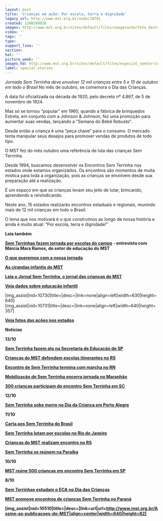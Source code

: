 ```yaml
---
layout: post
title: 'Crianças em ação: Por escola, terra e dignidade'
legacy_url: http://www.mst.org.br/node/10701
created: 1286289926
images: http://www.mst.org.br/sites/default/files/imagecache/foto_destaque/especial_semterrinha_20101.jpg
video: ''
tags: ''
type: 
support_line: ''
section: 
hat: ''
picture_week: ''
images_hd: http://www.mst.org.br/sites/default/files/especial_semterrinha_20101.jpg
label: special-stories
---
```

<em>
Jornada Sem Terrinha deve envolver 12 mil crianças entre 5 e 15 de outubro em todo o Brasil
</em>
No mês de outubro, se comemora o Dia das Crianças. 

A data foi oficializada na década de 1920, pelo decreto nº 4.867, de 5 de novembro de 1924. 

Mas só se tornou “popular” em 1960, quando a fábrica de brinquedos Estrela, em conjunto com a Johnson & Johnson, fez uma promoção para aumentar suas vendas, lançando a "Semana do Bebê Robusto". 

Desde então a criança é uma “peça chave” para o consumo. O mercado tenta manipular seus desejos para promover vendas de produtos de todo tipo.

O MST fez do mês outubro uma referência de luta das crianças Sem Terrinha. 

Desde 1994, buscamos desenvolver os Encontros Sem Terrinha nos estados onde estamos organizados. Os encontros são momentos de muita mística para toda a organização, pois as crianças se envolvem desde sua preparação até a realização. 

É um espaço em que as crianças levam seu jeito de lutar, brincando, aprendendo e reivindicando. 

Neste ano, 15 estados realizarão encontros estaduais e regionais, reunindo mais de 12 mil crianças em todo o Brasil. 

O lema que nos motivará é o que construímos ao longo de nossa história e ainda é muito atual: “Por escola, terra e dignidade!”

<strong>Leia também</strong>

<strong><a href="http://www.mst.org.br/Sem-Terrinhas-fazem-jornada-por-escolas-do-campo-no-mes-das-criancas" target="_SELF">Sem Terrinhas fazem jornada por escolas do campo</a> - entrevista com Márcia Mara Ramos, do setor de educação do MST</strong> 

<strong> <a href="http://www.mst.org.br/jornada-sem-terrinha-2010/O-que-queremos-com-a-nossa-jornada" target="_SELF">O que queremos com a nossa jornada </a></strong>  

<strong><a href="http://www.mst.org.br/jornada-sem-terrinha-2010/JST-As-cirandas-infantis-do-MST" target="_SELF">As cirandas infantis do MST </a></strong>  

<strong><a href="http://www.mst.org.br/jornada-sem-terrinha-2010/Especial-Leia-o-Jornal-Sem-Terrinha" target="_SELF">Leia o Jornal Sem Terrinha, o jornal das crianças do MST</a></strong>

<strong><a href="http://www.mst.org.br/jornada-sem-terrinha-2010/Veja-dados-sobre-educa%C3%A7%C3%A3o-infantil" target="_SELF">Veja dados sobre educação infantil </a></strong>  

[img_assist|nid=10730|title=|desc=|link=none|align=left|width=630|height=640]
[img_assist|nid=10731|title=|desc=|link=none|align=left|width=640|height=357]
<em></em>
<em></em>
<em></em>

<strong><a href="Veja-fotos-das-ações-nos-estados" target="_SELF">Veja fotos das ações nos estados</a></strong>

<strong>Notícias

<strong>13/10</strong>

<strong><a href="http://www.mst.org.br/Sem-Terrinha-fazem-ato-na-Secretaria-de-Educacao-de-SP" target="_SELF">Sem Terrinha fazem ato na Secretaria de Educação de SP</a></strong>

<strong><a href="http://www.mst.org.br/Criancas-do-MST-defendem-escolas-itinerantes-no-RS" target="_SELF">Crianças do MST defendem escolas itinerantes no RS</a></strong>

<strong><a href="http://www.mst.org.br/Encontro-de-Sem-Terrinha-termina-com-marcha-no-RN" target="_SELF">Encontro de Sem Terrinha termina com marcha no RN</a></strong>

<strong><a href="http://www.mst.org.br/Mobilizacao-de-Sem-Terrinha-encerra-jornada-no-Maranhao%20" target="_SELF">Mobilização de Sem Terrinha encerra jornada no Maranhão</a></strong>

<strong><a href="http://www.mst.org.br/300-criancas-participam-do-encontro-Sem-Terrinha-em-SC" target="_SELF">300 crianças participam do encontro Sem Terrinha em SC</a></strong>

<strong>12/10</strong>

<strong><a href="http://www.mst.org.br/Sem-Terrinha-sobe-morro-no-Dia-da-Crianca-em-Porto-Alegre" target="_SELF">Sem Terrinha sobe morro no Dia da Criança em Porto Alegre </a></strong>

<strong>11/10

<strong><a href="Carta-aos-Sem-Terrinha-do-Brasil" target="_SELF">Carta aos Sem Terrinha do Brasil</a></strong>

<strong><a href="Sem-Terrinha-lutam-por-escolas-no-Rio-de-Janeiro" target="_SELF">Sem Terrinha lutam por escolas no Rio de Janeiro</a></strong>

<strong><a href="Crianças-do-MST-realizam-encontro-no-RS" target="_SELF">Crianças do MST realizam encontro no RS</a></strong>

<strong><a href="Sem-Terrinha-se-reúnem-na-Paraíba" target="_SELF">Sem Terrinha se reúnem na Paraíba</a></strong>

<strong>10/10

<strong><a href="http://www.mst.org.br/MST-reune-500-criancas-em-encontro-Sem-Terrinha-em-SP" target="_SELF">MST reúne 500 crianças em encontro Sem Terrinha em SP</a></strong>

<strong>8/10

<strong><a href="http://www.mst.org.br/Sem-Terrinhas-estudam-o-ECA-no-Dia-das-Criancas" target="_SELF">Sem Terrinhas estudam o ECA no Dia das Crianças</a></strong>

<strong><a href="http://www.mst.org.br/MST-promove-encontros-de-criancas-Sem-Terrinha-no-Parana" target="_SELF">MST promove encontros de crianças Sem Terrinha no Paraná</a></strong>



<em></em>
[img_assist|nid=10510|title=|desc=|link=url|url=http://www.mst.org.br/Assine-as-publicacoes-do-MST|align=center|width=640|height=82]


